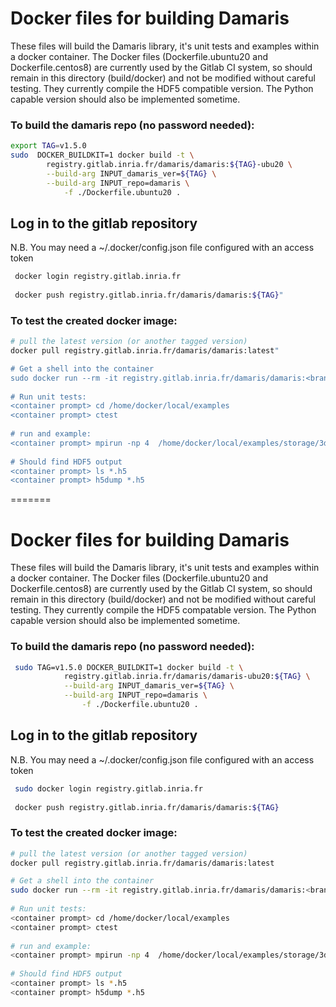 # Docker files for building Damaris

These files will build the Damaris library, it's unit tests and examples within a docker container.
The Docker files (Dockerfile.ubuntu20 and Dockerfile.centos8) are currently used by the Gitlab CI system,
so should remain in this directory (build/docker) and not be modified without careful testing.
They currently compile the HDF5 compatible  version. The Python capable version should also be implemented sometime.

### To build the damaris repo (no password needed):
```bash
export TAG=v1.5.0
sudo  DOCKER_BUILDKIT=1 docker build -t \
        registry.gitlab.inria.fr/damaris/damaris:${TAG}-ubu20 \
        --build-arg INPUT_damaris_ver=${TAG} \
        --build-arg INPUT_repo=damaris \
            -f ./Dockerfile.ubuntu20 .
```


## Log in to the gitlab repository 
 N.B. You may need a ~/.docker/config.json file configured with an access token
```bash
 docker login registry.gitlab.inria.fr
 
 docker push registry.gitlab.inria.fr/damaris/damaris:${TAG}"
```

### To test the created docker image:
```bash
# pull the latest version (or another tagged version)
docker pull registry.gitlab.inria.fr/damaris/damaris:latest"

# Get a shell into the container
sudo docker run --rm -it registry.gitlab.inria.fr/damaris/damaris:<branch> /bin/bash
 
# Run unit tests:
<container prompt> cd /home/docker/local/examples
<container prompt> ctest
 
# run and example:
<container prompt> mpirun -np 4  /home/docker/local/examples/storage/3dmesh /home/docker/local/examples/storage/3dmesh.xml [-v] [-r]
 
# Should find HDF5 output
<container prompt> ls *.h5
<container prompt> h5dump *.h5
```
=======
# Docker files for building Damaris
These files will build the Damaris library, it's unit tests and examples within a docker container.
The Docker files (Dockerfile.ubuntu20 and Dockerfile.centos8) are currently used by the Gitlab CI system,
so should remain in this directory (build/docker) and not be modified without careful testing.
They currently compile the HDF5 compatable version. The Python capable version should also be implemented sometime.

### To build the damaris repo (no password needed):
```bash
 sudo TAG=v1.5.0 DOCKER_BUILDKIT=1 docker build -t \
            registry.gitlab.inria.fr/damaris/damaris-ubu20:${TAG} \
            --build-arg INPUT_damaris_ver=${TAG} \
            --build-arg INPUT_repo=damaris \
                -f ./Dockerfile.ubuntu20 .
```


## Log in to the gitlab repository 
 N.B. You may need a ~/.docker/config.json file configured with an access token
```bash
 sudo docker login registry.gitlab.inria.fr
 
 docker push registry.gitlab.inria.fr/damaris/damaris:${TAG}
```

### To test the created docker image:
```bash
# pull the latest version (or another tagged version)
docker pull registry.gitlab.inria.fr/damaris/damaris:latest

# Get a shell into the container
sudo docker run --rm -it registry.gitlab.inria.fr/damaris/damaris:<branch> /bin/bash
 
# Run unit tests:
<container prompt> cd /home/docker/local/examples
<container prompt> ctest
 
# run and example:
<container prompt> mpirun -np 4  /home/docker/local/examples/storage/3dmesh /home/docker/local/examples/storage/3dmesh.xml [-v] [-r]
 
# Should find HDF5 output
<container prompt> ls *.h5
<container prompt> h5dump *.h5
```

